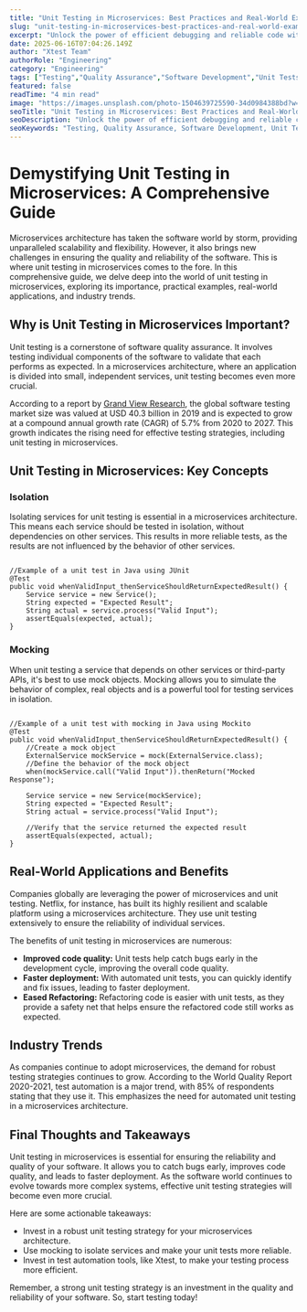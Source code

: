 ```yaml
---
title: "Unit Testing in Microservices: Best Practices and Real-World Examples"
slug: "unit-testing-in-microservices-best-practices-and-real-world-examples"
excerpt: "Unlock the power of efficient debugging and reliable code with Unit Testing in Microservices. Dive into our comprehensive guide that breaks down the importance of unit testing in the microservices architecture, enhancing your development process and software quality. Dont miss out on optimizing your microservices with these essential testing strategies!"
date: 2025-06-16T07:04:26.149Z
author: "Xtest Team"
authorRole: "Engineering"
category: "Engineering"
tags: ["Testing","Quality Assurance","Software Development","Unit Tests","TDD"]
featured: false
readTime: "4 min read"
image: "https://images.unsplash.com/photo-1504639725590-34d0984388bd?w=1200&h=600&fit=crop"
seoTitle: "Unit Testing in Microservices: Best Practices and Real-World Examples"
seoDescription: "Unlock the power of efficient debugging and reliable code with Unit Testing in Microservices. Dive into our comprehensive guide that breaks down the importance of unit testing in the microservices architecture, enhancing your development process and software quality. Dont miss out on optimizing your microservices with these essential testing strategies!"
seoKeywords: "Testing, Quality Assurance, Software Development, Unit Tests, TDD"
---
```


# Demystifying Unit Testing in Microservices: A Comprehensive Guide

Microservices architecture has taken the software world by storm, providing unparalleled scalability and flexibility. However, it also brings new challenges in ensuring the quality and reliability of the software. This is where unit testing in microservices comes to the fore. In this comprehensive guide, we delve deep into the world of unit testing in microservices, exploring its importance, practical examples, real-world applications, and industry trends.

## Why is Unit Testing in Microservices Important?

Unit testing is a cornerstone of software quality assurance. It involves testing individual components of the software to validate that each performs as expected. In a microservices architecture, where an application is divided into small, independent services, unit testing becomes even more crucial.

According to a report by [Grand View Research](https://www.grandviewresearch.com/press-release/global-software-testing-services-market), the global software testing market size was valued at USD 40.3 billion in 2019 and is expected to grow at a compound annual growth rate (CAGR) of 5.7% from 2020 to 2027. This growth indicates the rising need for effective testing strategies, including unit testing in microservices.

## Unit Testing in Microservices: Key Concepts

### Isolation

Isolating services for unit testing is essential in a microservices architecture. This means each service should be tested in isolation, without dependencies on other services. This results in more reliable tests, as the results are not influenced by the behavior of other services.

```

//Example of a unit test in Java using JUnit
@Test
public void whenValidInput_thenServiceShouldReturnExpectedResult() {
    Service service = new Service();
    String expected = "Expected Result";
    String actual = service.process("Valid Input");
    assertEquals(expected, actual);
}
```

### Mocking

When unit testing a service that depends on other services or third-party APIs, it's best to use mock objects. Mocking allows you to simulate the behavior of complex, real objects and is a powerful tool for testing services in isolation.

```

//Example of a unit test with mocking in Java using Mockito
@Test
public void whenValidInput_thenServiceShouldReturnExpectedResult() {
    //Create a mock object
    ExternalService mockService = mock(ExternalService.class);
    //Define the behavior of the mock object
    when(mockService.call("Valid Input")).thenReturn("Mocked Response");

    Service service = new Service(mockService);
    String expected = "Expected Result";
    String actual = service.process("Valid Input");

    //Verify that the service returned the expected result
    assertEquals(expected, actual);
}
```

## Real-World Applications and Benefits

Companies globally are leveraging the power of microservices and unit testing. Netflix, for instance, has built its highly resilient and scalable platform using a microservices architecture. They use unit testing extensively to ensure the reliability of individual services.

The benefits of unit testing in microservices are numerous:

*   **Improved code quality:** Unit tests help catch bugs early in the development cycle, improving the overall code quality.
*   **Faster deployment:** With automated unit tests, you can quickly identify and fix issues, leading to faster deployment.
*   **Eased Refactoring:** Refactoring code is easier with unit tests, as they provide a safety net that helps ensure the refactored code still works as expected.

## Industry Trends

As companies continue to adopt microservices, the demand for robust testing strategies continues to grow. According to the World Quality Report 2020-2021, test automation is a major trend, with 85% of respondents stating that they use it. This emphasizes the need for automated unit testing in a microservices architecture.

## Final Thoughts and Takeaways

Unit testing in microservices is essential for ensuring the reliability and quality of your software. It allows you to catch bugs early, improves code quality, and leads to faster deployment. As the software world continues to evolve towards more complex systems, effective unit testing strategies will become even more crucial.

Here are some actionable takeaways:

*   Invest in a robust unit testing strategy for your microservices architecture.
*   Use mocking to isolate services and make your unit tests more reliable.
*   Invest in test automation tools, like Xtest, to make your testing process more efficient.

Remember, a strong unit testing strategy is an investment in the quality and reliability of your software. So, start testing today!